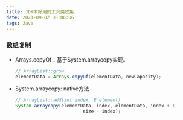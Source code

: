 ```yaml
---
title: JDK中好用的工具类收集
date: 2021-09-02 08:06:06
tags: Java
---
```


### 数组复制

- Arrays.copyOf：基于System.arraycopy实现。

  ```java
  // ArrayList::grow
  elementData = Arrays.copyOf(elementData, newCapacity);
  ```

  

- System.arraycopy: native方法

  ```java
  // ArrayList::add(int index, E element)
  System.arraycopy(elementData, index, elementData, index + 1,
                           size - index);
  ```

  

